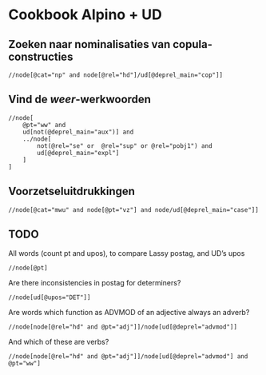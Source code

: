 # Cookbook Alpino + UD

## Zoeken naar nominalisaties van copula-constructies

```xquery
//node[@cat="np" and node[@rel="hd"]/ud[@deprel_main="cop"]]
```

## Vind de *weer*-werkwoorden

```xquery
//node[
    @pt="ww" and
    ud[not(@deprel_main="aux")] and
    ../node[
        not(@rel="se" or  @rel="sup" or @rel="pobj1") and
        ud[@deprel_main="expl"]
    ]
]
```

## Voorzetseluitdrukkingen

```xquery
//node[@cat="mwu" and node[@pt="vz"] and node/ud[@deprel_main="case"]]
```

## TODO

All words (count pt and upos), to compare Lassy postag, and UD’s upos

```xquery
//node[@pt]
```

Are there inconsistencies in postag for determiners?

```xquery
//node[ud[@upos="DET"]]
```

Are words which function as ADVMOD of an adjective always an adverb?

```xquery
//node[node[@rel="hd" and @pt="adj"]]/node[ud[@deprel="advmod"]]
```

And which of these are verbs?
```xquery
//node[node[@rel="hd" and @pt="adj"]]/node[ud[@deprel="advmod"] and @pt="ww"]
```
